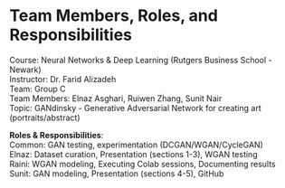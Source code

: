 # Team Members, Roles, and Responsibilities

Course: Neural Networks & Deep Learning (Rutgers Business School - Newark)<br>
Instructor: Dr. Farid Alizadeh<br>
Team: Group C<br>
Team Members: Elnaz Asghari, Ruiwen Zhang, Sunit Nair<br>
Topic: GANdinsky - Generative Adversarial Network for creating art (portraits/abstract)<br>


<b>Roles & Responsibilities</b>:<br>
Common: GAN testing, experimentation (DCGAN/WGAN/CycleGAN)<br>
Elnaz: Dataset curation, Presentation (sections 1-3), WGAN testing<br>
Raini: WGAN modeling, Executing Colab sessions, Documenting results<br>
Sunit: GAN modeling, Presentation (sections 4-5), GitHub<br>
